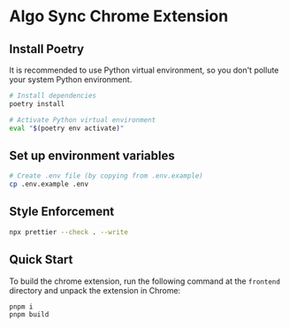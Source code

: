 # Algo Sync Chrome Extension

## Install Poetry

It is recommended to use Python virtual environment, so you don't pollute your system Python environment.

```bash
# Install dependencies
poetry install
```

```bash
# Activate Python virtual environment
eval "$(poetry env activate)"
```

## Set up environment variables

```bash
# Create .env file (by copying from .env.example)
cp .env.example .env
```

## Style Enforcement

```bash
npx prettier --check . --write
```

## Quick Start

To build the chrome extension, run the following command at the `frontend` directory and unpack the extension in Chrome:

```bash
pnpm i
pnpm build
```
